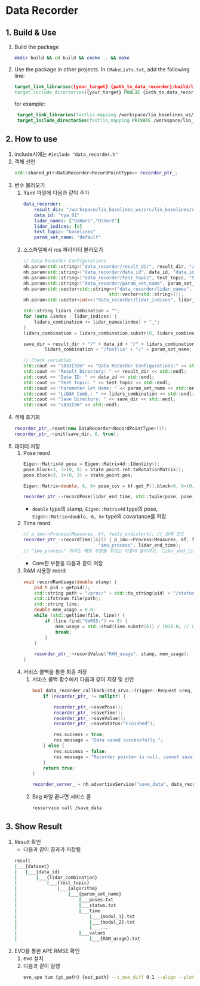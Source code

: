 # Data Recorder

## 1. Build & Use
1. Build the package
   ```bash
   mkdir build && cd build && cmake .. && make
   ```
2. Use the package in other projects. In `CMakeLists.txt`, add the following line:
   ```cmake
   target_link_libraries({your_target} {path_to_data_recorder}/build/libdata_recorder.so)
   target_include_directories({your_target} PUBLIC {path_to_data_recorder}/include/data_recorder)
   ```
   for example:
   ```cmake
    target_link_libraries(fastlio_mapping /workspace/lio_baselines_ws/src/lio_baselines/include/data_recorder/build/libdata_recorder.so)
    target_include_directories(fastlio_mapping PRIVATE /workspace/lio_baselines_ws/src/lio_baselines/include/data_recorder)
   ```
## 2. How to use
1. include시에는 `#include "data_recorder.h"`
2. 객체 선언
     ```cpp
     std::shared_ptr<DataRecorder<RecordPointType>> recorder_ptr_;
     ```
3. 변수 불러오기
   1. Yaml 파일에 다음과 같이 추가
         ```yaml
         data_recorder:
             result_dir: "/workspace/lio_baselines_ws/src/lio_baselines/result/NTU"
             data_id: "nya_01"
             lidar_names: ["OsHori","OsVert"]
             lidar_indices: [0]
             test_topic: "baselines"
             param_set_name: "default"
         ```
   2. 소스파일에서 ros 파라미터 불러오기
         ```cpp
         // Data Recorder Configurations
         nh.param<std::string>("data_recorder/result_dir", result_dir, "/");
         nh.param<std::string>("data_recorder/data_id", data_id, "data_id");
         nh.param<std::string>("data_recorder/test_topic", test_topic, "test_topic");
         nh.param<std::string>("data_recorder/param_set_name", param_set_name, "default");
         nh.param<std::vector<std::string>>("data_recorder/lidar_names", lidar_names,
                                         std::vector<std::string>());
         nh.param<std::vector<int>>("data_recorder/lidar_indices", lidar_indices, std::vector<int>());

         std::string lidars_combination = "";
         for (auto &index : lidar_indices) {
             lidars_combination += lidar_names[index] + "_";
         }
         lidars_combination = lidars_combination.substr(0, lidars_combination.size() - 1);

         save_dir = result_dir + "/" + data_id + "/" + lidars_combination + "/" + test_topic + "/" +
                 lidars_combination + "/fastlio" + "/" + param_set_name;

         // Check variables
         std::cout << "\033[32m" << "Data Recorder Configurations:" << std::endl;
         std::cout << "Result Directory: " << result_dir << std::endl;
         std::cout << "Data ID: " << data_id << std::endl;
         std::cout << "Test Topic: " << test_topic << std::endl;
         std::cout << "Parameter Set Name: " << param_set_name << std::endl;
         std::cout << "LiDAR Comb.: " << lidars_combination << std::endl;
         std::cout << "Save Directory: " << save_dir << std::endl;
         std::cout << "\033[0m" << std::endl;
         ```
4. 객체 초기화
     ```cpp 
     recorder_ptr_.reset(new DataRecorder<RecordPointType>());
     recorder_ptr_->init(save_dir, 0, true);
     ```
5. 데이터 저장
   1. Pose reord    
         ```cpp
         Eigen::Matrix4d pose = Eigen::Matrix4d::Identity();
         pose.block<3, 3>(0, 0) = state_point.rot.toRotationMatrix();
         pose.block<3, 1>(0, 3) = state_point.pos;

         Eigen::Matrix<double, 6, 6> pose_cov = kf.get_P().block<6, 6>(0, 0);

         recorder_ptr_->recordPose(lidar_end_time, std::tuple(pose, pose_cov));
         ```
      - `double` type의 stamp, `Eigen::Matrix4d` type의 pose, `Eigen::Matrix<double, 6, 6>` type의 covariance를 저장
   2. Time reord
         ```cpp
         // p_imu->Process(Measures, kf, feats_undistort); // 원래 코드
         recorder_ptr_->recordTime([&]() { p_imu->Process(Measures, kf, feats_undistort); },
                                     "imu_process", lidar_end_time); 
         // "imu_process" 위치는 해당 부분을 부르는 이름이 들어가고, lidar_end_time는 해당 부분의 시간
         ```
      - Core한 부분을 다음과 같이 저장
   3. RAM 사용량 reord
         ```cpp
         void recordRamUsage(double stamp) {
             pid_t pid = getpid();
             std::string path = "/proc/" + std::to_string(pid) + "/status";
             std::ifstream file(path);
             std::string line;
             double mem_usage = 0.0;
             while (std::getline(file, line)) {
                 if (line.find("VmRSS:") == 0) {
                     mem_usage = std::stod(line.substr(6)) / 1024.0; // Convert to MB
                     break;
                 }
             }

             recorder_ptr_->recordValue("RAM_usage", stamp, mem_usage);
         }
         ```
   4. 서비스 콜백을 통한 최종 저장
      1. 서비스 콜백 함수에서 다음과 같이 저장 및 선언
         ```cpp
         bool data_recorder_callback(std_srvs::Trigger::Request &req, std_srvs::Trigger::Response &res) {
             if (recorder_ptr_ != nullptr) {

                 recorder_ptr_->savePose();
                 recorder_ptr_->saveTime();
                 recorder_ptr_->saveValue();
                 recorder_ptr_->saveStatus("Finished");

                 res.success = true;
                 res.message = "Data saved successfully.";
             } else {
                 res.success = false;
                 res.message = "Recorder pointer is null, cannot save data.";
             }
             return true;
         }

         recorder_server_ = nh.advertiseService("save_data", data_recorder_callback);

         ```
      2. Bag 파일 끝나면 서비스 콜
         ```bash
         rosservice call /save_data
         ```
## 3. Show Result
1. Result 확인
   - 다음과 같이 결과가 저장됨
    ```bash
    result
    |___{dataset}
    |   |___{data_id}
    |       |___{lidar_combination}
    |           |___{test_topic}
    |               |___{algorithm}
    |                   |___{param_set_name}
    |                       |___poses.txt
    |                       |___status.txt
    |                       |___time
    |                           |___{modul_1}.txt
    |                           |___{modul_2}.txt 
    |                           |___...
    |                       |___values
    |                           |___{RAM_usage}.txt
    ```
2. EVO를 통한 APE RMSE 확인
   1. evo 설치
   2. 다음과 같이 실행
        ```bash
        evo_ape tum {gt_path} {est_path} --t_max_diff 0.1 --align --plot
        ```